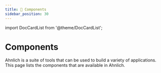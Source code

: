```yaml
---
title: 🧩 Components
sidebar_position: 30
---
```


import DocCardList from '@theme/DocCardList';

# Components

Ahnlich is a suite of tools that can be used to build a variety of applications. This page lists the components that are available in Ahnlich.

<DocCardList />